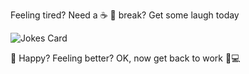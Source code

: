 Feeling tired? Need a ☕ 🥐 break? Get some laugh today

![Jokes Card](https://readme-jokes.vercel.app/api?bgColor=%23696969&textColor=%23FFC0CB&aColor=%23AFEEEE&borderColor=%23F5F5F5)


🤣 Happy? Feeling better? OK, now get back to work 💪💻

<a rel="me" href="https://fosstodon.org/@cheukting_ho" />
